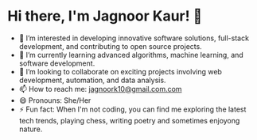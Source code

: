# Hi there, I'm Jagnoor Kaur! 👋

- 👀 I’m interested in developing innovative software solutions, full-stack development, and contributing to open source projects.
- 🌱 I’m currently learning advanced algorithms, machine learning, and software development.
- 💞️ I’m looking to collaborate on exciting projects involving web development, automation, and data analysis.
- 📫 How to reach me: [jagnoork10@gmail.com.com](mailto:jagnoork10@gmail.com) 
- 😄 Pronouns: She/Her
- ⚡ Fun fact: When I'm not coding, you can find me exploring the latest tech trends, playing chess, writing poetry and sometimes enjoyong nature.
